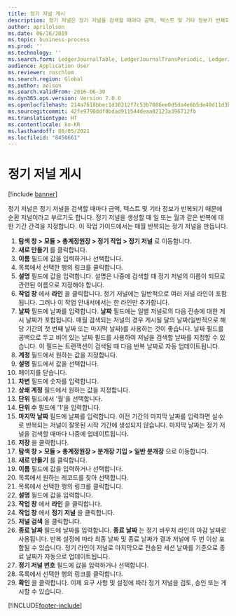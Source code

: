 ```yaml
---
title: 정기 저널 게시
description: 정기 저널은 정기 저널을 검색할 때마다 금액, 텍스트 및 기타 정보가 반복되기 때문에 순환 저널이라고 부르기도 합니다.
author: aprilolson
ms.date: 06/26/2019
ms.topic: business-process
ms.prod: ''
ms.technology: ''
ms.search.form: LedgerJournalTable, LedgerJournalTransPeriodic, LedgerJournalTransDaily
audience: Application User
ms.reviewer: roschlom
ms.search.region: Global
ms.author: aolson
ms.search.validFrom: 2016-06-30
ms.dyn365.ops.version: Version 7.0.0
ms.openlocfilehash: 214a7618bbec1d30212f7c53b7086ee0d5da4e6b5de40d11d3bf16399b812597
ms.sourcegitcommit: 42fe9790ddf0bdad911544deaa82123a396712fb
ms.translationtype: HT
ms.contentlocale: ko-KR
ms.lasthandoff: 08/05/2021
ms.locfileid: "8450661"
---
```

# <a name="post-periodic-journals"></a>정기 저널 게시

[!include [banner](../../includes/banner.md)]

정기 저널은 정기 저널을 검색할 때마다 금액, 텍스트 및 기타 정보가 반복되기 때문에 순환 저널이라고 부르기도 합니다. 정기 저널을 생성할 때 일 또는 월과 같은 반복에 대한 기간 간격을 지정합니다. 이 작업 가이드에서는 매월 반복되는 정기 저널을 만듭니다.

1. **탐색 창 > 모듈 > 총계정원장 > 정기 작업 > 정기 저널** 로 이동합니다.
2. **새로 만들기** 를 클릭합니다.
3. **이름** 필드에 값을 입력하거나 선택합니다.
4. 목록에서 선택한 행의 링크를 클릭합니다.
5. **설명** 필드에 값을 입력합니다. 설명은 나중에 검색할 때 정기 저널의 이름이 되므로 관련된 이름으로 지정해야 합니다.
6. **작업 창** 에서 **라인** 을 클릭합니다. 정기 저널에는 일반적으로 여러 저널 라인이 포함됩니다. 그러나 이 작업 안내서에서는 한 라인만 추가합니다.
7. **날짜** 필드에 날짜를 입력합니다. **날짜** 필드에는 일별 저널로의 다음 전송에 대한 게시 날짜가 포함됩니다. 매월 검색되는 저널의 경우 게시될 달의 날짜(일반적으로 해당 기간의 첫 번째 날짜 또는 마지막 날짜)를 사용하는 것이 좋습니다. 날짜 필드를 공백으로 두고 비어 있는 날짜 필드를 사용하여 저널을 검색할 날짜를 지정할 수 있습니다. 이 필드는 트랜잭션이 검색될 때 다음 반복 날짜로 자동 업데이트됩니다. 
8. **계정** 필드에서 원하는 값을 지정합니다.
9. **설명** 필드에서 값을 선택합니다.
10. 페이지를 닫습니다.
11. **차변** 필드에 숫자를 입력합니다.
12. **상쇄 계정** 필드에서 원하는 값을 지정합니다.
13. **단위** 필드에서 '월'을 선택합니다.
14. **단위 수** 필드에 '1'을 입력합니다.
15. **마지막 날짜** 필드에 날짜를 입력합니다. 이전 기간의 마지막 날짜를 입력하면 실수로 반복되는 저널이 잘못된 시작 기간에 생성되지 않습니다. 마지막 날짜는 정기 저널을 검색할 때마다 나중에 업데이트됩니다. 
16. **저장** 을 클릭합니다.
17. **탐색 창 > 모듈 > 총계정원장 > 분개장 기입 > 일반 분개장** 으로 이동합니다.
18. **새로 만들기** 를 클릭합니다.
19. **이름** 필드에 값을 입력하거나 선택합니다.
20. 목록에서 원하는 레코드를 찾아 선택합니다.
21. 목록에서 선택한 행의 링크를 클릭합니다.
22. **설명** 필드에 값을 입력합니다.
23. **작업 창** 에서 **라인** 을 클릭합니다.
24. **작업 창** 에서 **정기 저널** 을 클릭합니다.
25. **저널 검색** 을 클릭합니다.
26. **종료 날짜** 필드에 날짜를 입력합니다. **종료 날짜** 는 정기 바우처 라인의 마감 날짜로 사용됩니다. 반복 설정에 따라 최종 날짜 및 종료 날짜가 결과 저널에 두 번 이상 포함될 수 있습니다. 정기 라인이 저널로 마지막으로 전송된 세션 날짜를 기준으로 종료 날짜가 자동으로 업데이트됩니다. 
27. **정기 저널 번호** 필드에 값을 입력하거나 선택합니다.
28. 목록에서 선택한 행의 링크를 클릭합니다.
29. **확인** 을 클릭합니다. 이제 요구 사항 및 설정에 따라 정기 저널을 검토, 승인 또는 게시할 수 있습니다.   


[!INCLUDE[footer-include](../../../includes/footer-banner.md)]
